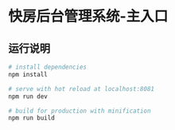# 快房后台管理系统-主入口

## 运行说明

``` bash
# install dependencies
npm install

# serve with hot reload at localhost:8081
npm run dev

# build for production with minification
npm run build

```